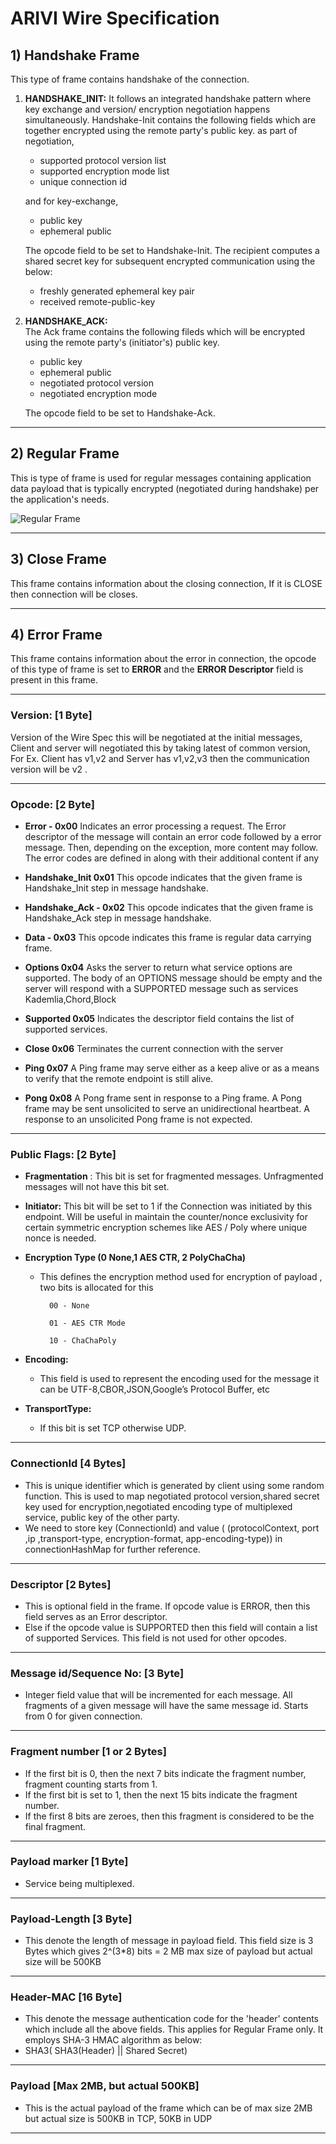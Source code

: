


# ARIVI Wire Specification 

## 1) Handshake Frame

This type of frame contains handshake of the connection.

 1. **HANDSHAKE_INIT:** It follows an integrated handshake pattern where key exchange and version/ encryption negotiation happens simultaneously.  Handshake-Init contains the following fields which are together encrypted using the remote party's public key. 
as part of negotiation,
	 - supported protocol version list 
	 - supported encryption mode list
	 - unique connection id 

	and for key-exchange,
	  -  public key 
	  - ephemeral public 
	
	The opcode field to be set to Handshake-Init.
    The recipient computes a shared secret key for subsequent encrypted communication using the below: 
    - freshly generated ephemeral key pair
    - received  remote-public-key  
    
2.  **HANDSHAKE_ACK:**  
    The Ack frame contains the following fileds which will be encrypted using the remote party's (initiator's) public key.
     - public key
     - ephemeral public
     - negotiated  protocol version 
     - negotiated  encryption mode

	The opcode field to be set to Handshake-Ack.
    
---

## 2) Regular Frame

This is type of frame is used for regular messages containing application data payload that is typically encrypted (negotiated during handshake) per the application's needs. 

![Regular Frame](https://user-images.githubusercontent.com/8463082/38365653-c1494f7e-38fa-11e8-826a-bfb0eeac55cb.png)

---

## 3) Close Frame

This frame contains information about the closing connection, If it is CLOSE then  connection will be closes.

---
## 4) Error Frame


This frame contains information about the error in connection, the opcode of this type of frame is set to **ERROR** and the **ERROR Descriptor** field is present in this frame. 

---

### Version: \[1 Byte\]

Version of the Wire Spec this will be negotiated at the initial messages, Client and server will negotiated this by taking latest of common version, For Ex. Client has v1,v2 and Server has v1,v2,v3 then the communication version will be v2 .

---
### Opcode: \[2 Byte\]
 - **Error - 0x00**
Indicates an error processing a request. The Error descriptor of the message will contain an error code followed by a error message. Then, depending on the exception, more content may follow. The error codes are defined in along with their additional content if any
    
-   **Handshake_Init 0x01**
This opcode indicates that the given frame is Handshake_Init step in message handshake.
    
-   **Handshake_Ack - 0x02**
This opcode indicates that the given frame is Handshake_Ack step in message handshake.

-   **Data - 0x03**
 	This opcode indicates this frame is regular data carrying frame. 
-   **Options 0x04**
Asks the server to return what service options are supported. The body of an OPTIONS message should be empty and the server will respond with a SUPPORTED message such as services Kademlia,Chord,Block

-   **Supported 0x05**
Indicates the descriptor field contains the list of supported services.

    
-   **Close 0x06**
Terminates the current connection with the server

-   **Ping 0x07**
A Ping frame may serve either as a keep alive or as a means to verify that the remote endpoint is still alive.
    
-   **Pong 0x08**
A Pong frame sent in response to a Ping frame. A Pong frame may be sent unsolicited to serve an unidirectional heartbeat.  A response to an unsolicited Pong frame is not expected.

----

### Public Flags: \[2 Byte\]

-   **Fragmentation** : This bit is set for fragmented messages. Unfragmented messages will not have this bit set.
    
-   **Initiator:** This bit will be set to 1 if the Connection was initiated by this endpoint. Will be useful in maintain the counter/nonce exclusivity for certain symmetric encryption schemes like AES / Poly where unique nonce is needed.
    
-   **Encryption  Type (0 None,1 AES CTR, 2 PolyChaCha)**
	- This defines the encryption method used for encryption of payload , two bits is allocated for this

			00 - None

			01 - AES CTR Mode

			10 - ChaChaPoly


-   **Encoding:**
	- This field is used to represent the encoding used for the message it can be UTF-8,CBOR,JSON,Google’s Protocol Buffer, etc
    

  

-   **TransportType:**
	-  If this bit is set TCP otherwise UDP.

---

### ConnectionId  \[4 Bytes\] 

 - This is unique identifier which is generated by client using some random function. This is used to map negotiated protocol version,shared secret key used for encryption,negotiated encoding type of multiplexed service, public key of the other party.
 - We need to store key (ConnectionId) and value ( (protocolContext, port ,ip ,transport-type, encryption-format, app-encoding-type)) in connectionHashMap for further reference.

---
 
  

### Descriptor \[2 Bytes\]

 -  This is optional field in the frame. If opcode value is ERROR, then this field serves as an Error descriptor. 
 -  Else if the opcode value is SUPPORTED then this field will contain a list of supported Services. This field is not used for other opcodes.

---
  
  
  

### Message id/Sequence No: \[3 Byte\]  
- Integer field value that will be incremented for each message. All fragments of a given message will have the same message id. Starts from 0 for given connection.
---

### Fragment number \[1 or 2 Bytes\]
- If the first bit is 0, then the next 7 bits indicate the fragment number, fragment counting starts from 1.
- If the first bit is set to 1, then the next 15 bits indicate the fragment number.
- If the first 8 bits are zeroes, then this fragment is considered to be the final fragment.

---

### Payload marker \[1 Byte\]
- Service being multiplexed.

 ---
 
### Payload-Length \[3 Byte\] 

 -  This denote the length of message in payload field. This field size is 3 Bytes which gives 2^(3*8) bits = 2 MB max size of payload but actual size will be 500KB

  ---

### Header-MAC \[16 Byte\] 

 -  This denote the message authentication code for the 'header' contents which include all the above fields. This applies for Regular Frame only. It employs SHA-3 HMAC algorithm as below:
 - SHA3( SHA3(Header) || Shared Secret)

  ---
### Payload  \[Max 2MB, but actual 500KB\]

- This is the actual payload of the frame which can be of max size 2MB but actual size is 500KB in TCP, 50KB in UDP

---
